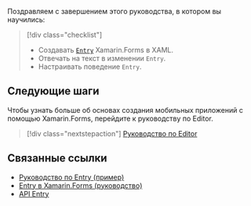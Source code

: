 Поздравляем с завершением этого руководства, в котором вы научились:

> [!div class="checklist"]
> - Создавать [`Entry`](xref:Xamarin.Forms.Entry) Xamarin.Forms в XAML.
> - Отвечать на текст в изменении `Entry`.
> - Настраивать поведение `Entry`.

## <a name="next-steps"></a>Следующие шаги

Чтобы узнать больше об основах создания мобильных приложений с помощью Xamarin.Forms, перейдите к руководству по Editor.

> [!div class="nextstepaction"]
> [Руководство по Editor](~/get-started/tutorials/editor/index.yml)

## <a name="related-links"></a>Связанные ссылки

- [Руководство по Entry (пример)](https://developer.xamarin.com/samples/xamarin-forms/GetStarted/Tutorials/EntryTutorial)
- [Entry в Xamarin.Forms (руководство)](~/xamarin-forms/user-interface/text/entry.md)
- [API Entry](xref:Xamarin.Forms.Entry)
